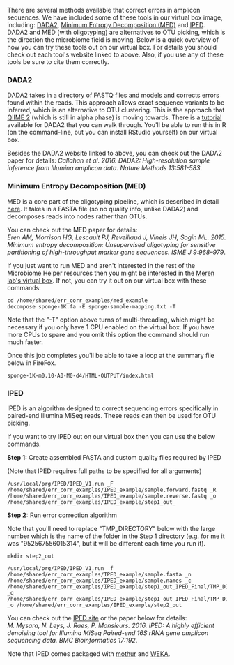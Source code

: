 There are several methods available that correct errors in amplicon sequences. We have included some of these tools in our virtual box image, including: [DADA2](http://benjjneb.github.io/dada2/index.html), [Minimum Entropy Decomposition (MED)](http://merenlab.org/2014/11/04/med/) and [IPED](http://science.sckcen.be/en/Institutes/EHS/MCB/MIC/Bioinformatics/IPED). DADA2 and MED (with oligotyping) are alternatives to OTU picking, which is the direction the microbiome field is moving. Below is a quick overview of how you can try these tools out on our virtual box. For details you should check out each tool's website linked to above. Also, if you use any of these tools be sure to cite them correctly.

### DADA2 
DADA2 takes in a directory of FASTQ files and models and corrects errors found within the reads. This approach allows exact sequence variants to be inferred, which is an alternative to OTU clustering. This is the approach that [QIIME 2](https://qiime2.org/) (which is still in alpha phase) is moving towards. There is a [tutorial](http://benjjneb.github.io/dada2/tutorial.html) available for DADA2 that you can walk through. You'll be able to run this in R (on the command-line, but you can install RStudio yourself) on our virtual box.
  
Besides the DADA2 website linked to above, you can check out the DADA2 paper for details:
_Callahan et al. 2016. DADA2: High-resolution sample inference from Illumina amplicon data. Nature Methods 13:581-583_.

### Minimum Entropy Decomposition (MED)
MED is a core part of the oligotyping pipeline, which is described in detail [here](http://merenlab.org/software/oligotyping/). It takes in a FASTA file (so no quality info, unlike DADA2) and decomposes reads into nodes rather than OTUs. 
  
You can check out the MED paper for details:  
_Eren AM, Morrison HG, Lescault PJ, Reveillaud J, Vineis JH, Sogin ML. 2015. Minimum entropy decomposition: Unsupervised oligotyping for sensitive partitioning of high-throughput marker gene sequences. ISME J 9:968–979_.
  
If you just want to run MED and aren't interested in the rest of the Microbiome Helper resources then you might be interested in the [Meren lab's virtual box](http://merenlab.org/2014/09/02/virtualbox/). If not, you can try it out on our virtual box with these commands:

    cd /home/shared/err_corr_examples/med_example
    decompose sponge-1K.fa -E sponge-sample-mapping.txt -T

Note that the "-T" option above turns of multi-threading, which might be necessary if you only have 1 CPU enabled on the virtual box. If you have more CPUs to spare and you omit this option the command should run much faster. 
  
Once this job completes you'll be able to take a loop at the summary file below in FireFox.  
  
    sponge-1K-m0.10-A0-M0-d4/HTML-OUTPUT/index.html


### IPED
IPED is an algorithm designed to correct sequencing errors specifically in paired-end Illumina MiSeq reads. These reads can then be used for OTU picking. 
  
If you want to try IPED out on our virtual box then you can use the below commands.
  
**Step 1:** Create assembled FASTA and custom quality files required by IPED
  
(Note that IPED requires full paths to be specified for all arguments)
   
    /usr/local/prg/IPED/IPED_V1.run _F /home/shared/err_corr_examples/IPED_example/sample.forward.fastq _R /home/shared/err_corr_examples/IPED_example/sample.reverse.fastq _o /home/shared/err_corr_examples/IPED_example/step1_out_
  
**Step 2:** Run error correction algorithm
    
Note that you'll need to replace "TMP_DIRECTORY" below with the large number which is the name of the folder in the Step 1 directory (e.g. for me it was "952567556015314", but it will be different each time you run it).
  
    mkdir step2_out
  
    /usr/local/prg/IPED/IPED_V1.run _f /home/shared/err_corr_examples/IPED_example/sample.fasta _n /home/shared/err_corr_examples/IPED_example/sample.names _c /home/shared/err_corr_examples/IPED_example/step1_out_IPED_Final/TMP_DIRECTORY/sample.forward.trim.contigs.fasta _q /home/shared/err_corr_examples/IPED_example/step1_out_IPED_Final/TMP_DIRECTORY/sample.forward.contigs.qual _o /home/shared/err_corr_examples/IPED_example/step2_out
   
You can check out the [IPED site](http://science.sckcen.be/en/Institutes/EHS/MCB/MIC/Bioinformatics/IPED) or the paper below for details:   
_M. Mysara, N. Leys, J. Raes, P. Monsieurs. 2016. IPED: A highly efficient denoising tool for Illumina MiSeq Paired-end 16S rRNA gene amplicon sequencing data. BMC Bioinformatics 17:192_.
  
Note that IPED comes packaged with [mothur](https://www.mothur.org/) and [WEKA](http://www.cs.waikato.ac.nz/ml/weka/).